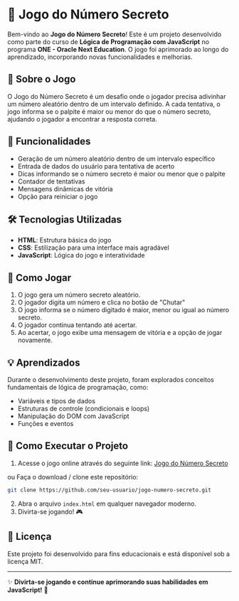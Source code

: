 # 🎯 Jogo do Número Secreto

Bem-vindo ao **Jogo do Número Secreto**! Este é um projeto desenvolvido como parte do curso de **Lógica de Programação com JavaScript** no programa **ONE - Oracle Next Education**. O jogo foi aprimorado ao longo do aprendizado, incorporando novas funcionalidades e melhorias.

## 📌 Sobre o Jogo

O Jogo do Número Secreto é um desafio onde o jogador precisa adivinhar um número aleatório dentro de um intervalo definido. A cada tentativa, o jogo informa se o palpite é maior ou menor do que o número secreto, ajudando o jogador a encontrar a resposta correta.

## 🚀 Funcionalidades

- Geração de um número aleatório dentro de um intervalo específico
- Entrada de dados do usuário para tentativa de acerto
- Dicas informando se o número secreto é maior ou menor que o palpite
- Contador de tentativas
- Mensagens dinâmicas de vitória
- Opção para reiniciar o jogo

## 🛠️ Tecnologias Utilizadas

- **HTML**: Estrutura básica do jogo
- **CSS**: Estilização para uma interface mais agradável
- **JavaScript**: Lógica do jogo e interatividade

## 📖 Como Jogar

1. O jogo gera um número secreto aleatório.
2. O jogador digita um número e clica no botão de "Chutar"
3. O jogo informa se o número digitado é maior, menor ou igual ao número secreto.
4. O jogador continua tentando até acertar.
5. Ao acertar, o jogo exibe uma mensagem de vitória e a opção de jogar novamente.

## 💡 Aprendizados

Durante o desenvolvimento deste projeto, foram explorados conceitos fundamentais de lógica de programação, como:

- Variáveis e tipos de dados
- Estruturas de controle (condicionais e loops)
- Manipulação do DOM com JavaScript
- Funções e eventos

## 📌 Como Executar o Projeto

1. Acesse o jogo online através do seguinte link: [Jogo do Número Secreto](https://jogonumerosecreto-steel.vercel.app)

ou Faça o download / clone este repositório:
   ```bash
   git clone https://github.com/seu-usuario/jogo-numero-secreto.git
   ```
2. Abra o arquivo `index.html` em qualquer navegador moderno.
3. Divirta-se jogando! 🎮

## 📜 Licença

Este projeto foi desenvolvido para fins educacionais e está disponível sob a licença MIT.

---

✨ **Divirta-se jogando e continue aprimorando suas habilidades em JavaScript!** 🚀

